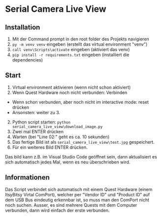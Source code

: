 # Serial Camera Live View

## Installation

1. Mit der Command prompt in den root folder des Projekts navigieren
2. `py -m venv venv` eingeben (erstellt das virtual environment "venv")
3. `call venv\Scripts\activate` eingeben (aktiviert das venv)
4. `pip install -r requirements.txt` eingeben (installiert die dependencies)

## Start

1. Virtual environment aktivieren (wenn nicht schon aktiviert)
2. Wenn Quest Hardware noch nicht verbunden: Verbinden
  - Wenn schon verbunden, aber noch nicht im interactive mode: reset drücken
  - Ansonsten: weiter zu 3.
2. Python script starten: `python serial_camera_live_view\download_image.py`
3. Zwei mal ENTER drücken
4. Warten (bei "Line 02:" geht es ca. 10 sekunden)
5. Das fertige Bild ist als `serial_camera_live_view\test.jpg` gespeichert.
6. Für ein weiteres Bild ENTER drücken.

Das bild kann z.B. im Visual Studio Code geöffnet sein, dann aktualisiert es sich automatisch jedes Mal, wenn es neu überschrieben wird.

## Informationen

Das Script verbindet sich automatisch mit einem Quest Hardware (einem ItsyBitsy Virtal ComPort), welcher per "Vendor ID" und "Product ID" auf dem USB Bus eindeutig erkennbar ist, so muss man den ComPort nicht noch suchen. Ausser, es sind mehrere Quests mit dem Computer verbunden, dann wird einfach der erste verbunden.